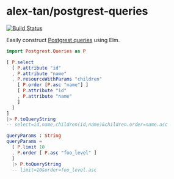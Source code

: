 # alex-tan/postgrest-queries

[![Build Status](https://travis-ci.org/alex-tan/postgrest-queries.svg?branch=master)](https://travis-ci.org/alex-tan/postgrest-queries)

Easily construct [Postgrest queries](http://postgrest.org/en/v5.1/api.html#horizontal-filtering-rows) using Elm.

```elm
import Postgrest.Queries as P

[ P.select
  [ P.attribute "id"
  , P.attribute "name"
  , P.resourceWithParams "children"
    [ P.order [P.asc "name"] ]
    [ P.attribute "id"
    , P.attribute "name"
    ] 
  ]
]
|> P.toQueryString
-- select=id,name,children(id,name)&children.order=name.asc

queryParams : String
queryParams =
  [ P.limit 10
  , P.order [ P.asc "foo_level" ]
  ]
  |> P.toQueryString
  -- limit=10&order=foo_level.asc
```